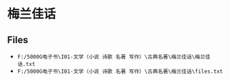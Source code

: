 # 梅兰佳话

## Files

- `F:/5000G电子书\I01-文学（小说 诗歌 名著 写作）\古典名著\梅兰佳话\梅兰佳话.txt`
- `F:/5000G电子书\I01-文学（小说 诗歌 名著 写作）\古典名著\梅兰佳话\files.txt`
